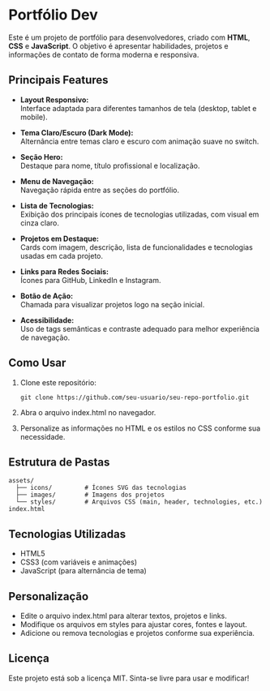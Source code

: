 # Portfólio Dev

Este é um projeto de portfólio para desenvolvedores, criado com **HTML**, **CSS** e **JavaScript**. O objetivo é apresentar habilidades, projetos e informações de contato de forma moderna e responsiva.

## Principais Features

- **Layout Responsivo:**  
  Interface adaptada para diferentes tamanhos de tela (desktop, tablet e mobile).

- **Tema Claro/Escuro (Dark Mode):**  
  Alternância entre temas claro e escuro com animação suave no switch.

- **Seção Hero:**  
  Destaque para nome, título profissional e localização.

- **Menu de Navegação:**  
  Navegação rápida entre as seções do portfólio.

- **Lista de Tecnologias:**  
  Exibição dos principais ícones de tecnologias utilizadas, com visual em cinza claro.

- **Projetos em Destaque:**  
  Cards com imagem, descrição, lista de funcionalidades e tecnologias usadas em cada projeto.

- **Links para Redes Sociais:**  
  Ícones para GitHub, LinkedIn e Instagram.

- **Botão de Ação:**  
  Chamada para visualizar projetos logo na seção inicial.

- **Acessibilidade:**  
  Uso de tags semânticas e contraste adequado para melhor experiência de navegação.

## Como Usar

1. Clone este repositório:
   ```
   git clone https://github.com/seu-usuario/seu-repo-portfolio.git
   ```
2. Abra o arquivo index.html no navegador.

3. Personalize as informações no HTML e os estilos no CSS conforme sua necessidade.

## Estrutura de Pastas

```
assets/
  ├── icons/         # Ícones SVG das tecnologias
  ├── images/        # Imagens dos projetos
  └── styles/        # Arquivos CSS (main, header, technologies, etc.)
index.html
```

## Tecnologias Utilizadas

- HTML5
- CSS3 (com variáveis e animações)
- JavaScript (para alternância de tema)

## Personalização

- Edite o arquivo index.html para alterar textos, projetos e links.
- Modifique os arquivos em styles para ajustar cores, fontes e layout.
- Adicione ou remova tecnologias e projetos conforme sua experiência.

## Licença

Este projeto está sob a licença MIT. Sinta-se livre para usar e modificar!
